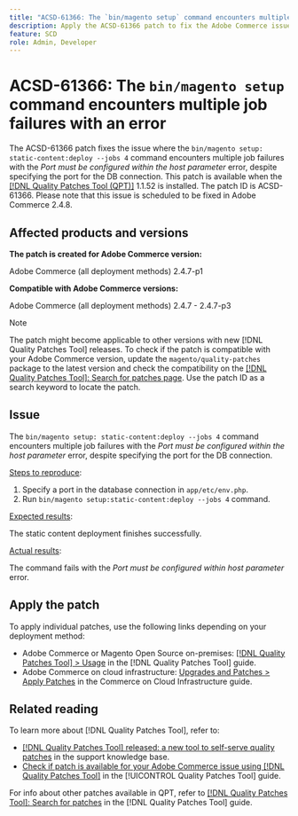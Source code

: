 ```yaml
---
title: "ACSD-61366: The `bin/magento setup` command encounters multiple job failures with an error"
description: Apply the ACSD-61366 patch to fix the Adobe Commerce issue where the `bin/magento setup: static-content:deploy --jobs 4` command encounters multiple job failures with the *Port must be configured within the host parameter* error, despite specifying the port for the DB connection.
feature: SCD
role: Admin, Developer
---
```

# ACSD-61366: The `bin/magento setup` command encounters multiple job failures with an error

The ACSD-61366 patch fixes the issue where the `bin/magento setup: static-content:deploy --jobs 4` command encounters multiple job failures with the *Port must be configured within the host parameter* error, despite specifying the port for the DB connection. This patch is available when the [[!DNL Quality Patches Tool (QPT)]](https://experienceleague.adobe.com/en/docs/commerce-knowledge-base/kb/announcements/commerce-announcements/magento-quality-patches-released-new-tool-to-self-serve-quality-patches) 1.1.52 is installed. The patch ID is ACSD-61366. Please note that this issue is scheduled to be fixed in Adobe Commerce 2.4.8.

## Affected products and versions

**The patch is created for Adobe Commerce version:**

Adobe Commerce (all deployment methods) 2.4.7-p1

**Compatible with Adobe Commerce versions:**

Adobe Commerce (all deployment methods) 2.4.7 - 2.4.7-p3

>[!NOTE]
>
>The patch might become applicable to other versions with new [!DNL Quality Patches Tool] releases. To check if the patch is compatible with your Adobe Commerce version, update the `magento/quality-patches` package to the latest version and check the compatibility on the [[!DNL Quality Patches Tool]: Search for patches page](https://experienceleague.adobe.com/tools/commerce-quality-patches/index.html). Use the patch ID as a search keyword to locate the patch.

## Issue

The `bin/magento setup: static-content:deploy --jobs 4` command encounters multiple job failures with the *Port must be configured within the host parameter* error, despite specifying the port for the DB connection.

<u>Steps to reproduce</u>:

1. Specify a port in the database connection in `app/etc/env.php`.
1. Run `bin/magento setup:static-content:deploy --jobs 4` command.

<u>Expected results</u>:

The static content deployment finishes successfully.

<u>Actual results</u>:

The command fails with the *Port must be configured within host parameter* error.

## Apply the patch

To apply individual patches, use the following links depending on your deployment method:

* Adobe Commerce or Magento Open Source on-premises: [[!DNL Quality Patches Tool] > Usage](/help/tools/quality-patches-tool/usage.md) in the [!DNL Quality Patches Tool] guide.
* Adobe Commerce on cloud infrastructure: [Upgrades and Patches > Apply Patches](https://experienceleague.adobe.com/docs/commerce-cloud-service/user-guide/develop/upgrade/apply-patches.html) in the Commerce on Cloud Infrastructure guide.

## Related reading

To learn more about [!DNL Quality Patches Tool], refer to:

* [[!DNL Quality Patches Tool] released: a new tool to self-serve quality patches](https://experienceleague.adobe.com/en/docs/commerce-knowledge-base/kb/announcements/commerce-announcements/magento-quality-patches-released-new-tool-to-self-serve-quality-patches) in the support knowledge base.
* [Check if patch is available for your Adobe Commerce issue using [!DNL Quality Patches Tool]](/help/tools/quality-patches-tool/patches-available-in-qpt/check-patch-for-magento-issue-with-magento-quality-patches.md) in the [!UICONTROL Quality Patches Tool] guide.


For info about other patches available in QPT, refer to [[!DNL Quality Patches Tool]: Search for patches](https://experienceleague.adobe.com/tools/commerce-quality-patches/index.html) in the [!DNL Quality Patches Tool] guide.